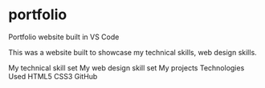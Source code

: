 # portfolio
Portfolio website built in VS Code

This was a website built to showcase my technical skills, web design skills.

My technical skill set
My web design skill set
My projects
Technologies Used
HTML5
CSS3
GitHub
